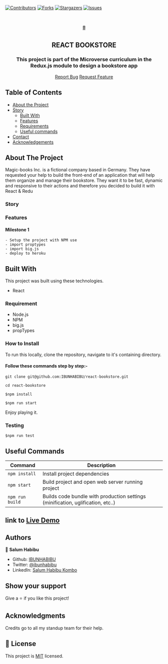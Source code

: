 [![Contributors][contributors-shield]][contributors-url]
[![Forks][forks-shield]][forks-url]
[![Stargazers][stars-shield]][stars-url]
[![Issues][issues-shield]][issues-url]

<br />

<p align="center">
  <a href="git@github.com:IBUNHABIBU/react-bookstore.git">
    <p align="center">🖩 </p>
  </a>

  <h2 align="center"> REACT BOOKSTORE</h2>
  <h3 align="center"> This project is part of the Microverse curriculum in the Redux.js module to design a bookstore app</h3>

  <p align="center">
    <a href="https://github.com/IBUNHABIBU/react-bookstore/issues">Report Bug</a>
    <a href="https://github.com/IBUNHABIBU/react-bookstore/issues">Request Feature</a>
  </p>
</p>

## Table of Contents

* [About the Project](#about-the-project)
* [Story](#story)
  * [Built With](#built-with)
  * [Features](#features)
  * [Requirements](#requirements)
  * [Useful commands](#useful-commands)
* [Contact](#Authors)
* [Acknowledgements](#Acknowledgements)

<!-- ABOUT THE PROJECT -->
## About The Project
Magic-books Inc. is a fictional company based in Germany. They have requested your help to build the front-end of an application that will help them organize and manage their bookstore. They want it to be fast, dynamic and responsive to their actions and therefore you decided to build it with React & Redu

### Story

### Features

   #### Milestone 1

    - Setup the project with NPM use
    - import proptypes 
    - import big.js
    - deploy to heroku 


<!-- BUILD WITH -->
## Built With

This project was built using these technologies.
* React


### Requirement

- Node.js
- NPM
- big.js
- propTypes

### How to Install 

To run this locally, clone the repository, navigate to it's containing directory.

#### Follow these commands step by step:-

`
git clone git@github.com:IBUNHABIBU/react-bookstore.git
`

`
cd react-bookstore
`

 `$npm install `
 
 
 `$npm run start`
 
Enjoy playing it.

### Testing

 `$npm run test `


## Useful Commands

| Command | Description |
|---------|-------------|
| `npm install` | Install project dependencies |
| `npm start` | Build project and open web server running project |
| `npm run build` | Builds code bundle with production settings (minification, uglification, etc..) |

<!-- ### How to play -->

<!-- CONTACT -->


## link to  [Live Demo ](https://mathics.herokuapp.com/)

## Authors

👤 **Salum Habibu** 
    
* Github: [IBUNHABIBU](https://github.com/IBUNHABIBU)
* Twitter: [@ibunhabibu](https://twitter.com/Ibunhabibu)
* LinkedIn: [Salum Habibu Kombo](https://www.linkedin.com/in/salum-habibu/)

## Show your support

Give a :star: if you like this project!


## Acknowledgments
Credits go to  <!--Mr Christian Ceamatu who helped me when I'm stuck. -->
all my standup team for their help.

<!-- MARKDOWN LINKS & IMAGES -->
<!-- https://www.markdownguide.org/basic-syntax/#reference-style-links -->
[contributors-shield]: https://img.shields.io/github/contributors/IBUNHABIBU/react-bookstore.svg?style=flat-square
[contributors-url]: https://github.com/IBUNHABIBU/react-bookstore/graphs/contributors
[forks-shield]: https://img.shields.io/github/forks/IBUNHABIBU/react-bookstore.svg?style=flat-square
[forks-url]: https://github.com/IBUNHABIBU/react-bookstore/network/members
[stars-shield]: https://img.shields.io/github/stars/IBUNHABIBU/react-bookstore.svg?style=flat-square
[stars-url]: https://github.com/IBUNHABIBU/react-bookstore/stargazers
[issues-shield]: https://img.shields.io/github/issues/IBUNHABIBU/react-bookstore.svg?style=flat-square
[issues-url]: https://github.com/IBUNHABIBU/react-bookstore/issues

## 📝 License

This project is [MIT](https://opensource.org/licenses/MIT) licensed.
